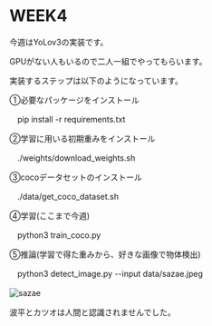 # WEEK4


今週はYoLov3の実装です。


GPUがない人もいるので二人一組でやってもらいます。


実装するステップは以下のようになっています。


①必要なパッケージをインストール


　pip install -r requirements.txt


②学習に用いる初期重みをインストール


　./weights/download_weights.sh
 
 
③cocoデータセットのインストール


　./data/get_coco_dataset.sh



④学習(ここまで今週)


　python3 train_coco.py


⑤推論(学習で得た重みから、好きな画像で物体検出)


　python3 detect_image.py --input data/sazae.jpeg
　
 
![sazae](https://user-images.githubusercontent.com/85509359/173790445-a59e5751-096d-4491-b0bd-12cec7cea5bb.jpeg)
　
 
 波平とカツオは人間と認識されませんでした。
